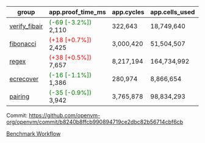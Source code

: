 | group | app.proof_time_ms | app.cycles | app.cells_used | leaf.proof_time_ms | leaf.cycles | leaf.cells_used |
| -- | -- | -- | -- | -- | -- | -- |
| [verify_fibair](https://github.com/openvm-org/openvm/blob/benchmark-results/benchmarks-pr/1968/verify_fibair-b8240b8ffcb990894719ce2dbc82b56714cbf6cb.md) |<span style='color: green'>(-69 [-3.2%])</span> 2,110 |  322,643 |  18,749,640 |- | - | - |
| [fibonacci](https://github.com/openvm-org/openvm/blob/benchmark-results/benchmarks-pr/1968/fibonacci-b8240b8ffcb990894719ce2dbc82b56714cbf6cb.md) |<span style='color: red'>(+18 [+0.7%])</span> 2,425 |  3,000,420 |  51,504,507 |- | - | - |
| [regex](https://github.com/openvm-org/openvm/blob/benchmark-results/benchmarks-pr/1968/regex-b8240b8ffcb990894719ce2dbc82b56714cbf6cb.md) |<span style='color: red'>(+38 [+0.5%])</span> 7,657 |  8,217,194 |  164,734,992 |- | - | - |
| [ecrecover](https://github.com/openvm-org/openvm/blob/benchmark-results/benchmarks-pr/1968/ecrecover-b8240b8ffcb990894719ce2dbc82b56714cbf6cb.md) |<span style='color: green'>(-16 [-1.1%])</span> 1,386 |  280,974 |  8,866,654 |- | - | - |
| [pairing](https://github.com/openvm-org/openvm/blob/benchmark-results/benchmarks-pr/1968/pairing-b8240b8ffcb990894719ce2dbc82b56714cbf6cb.md) |<span style='color: green'>(-35 [-0.9%])</span> 3,942 |  3,765,878 |  98,834,293 |- | - | - |


Commit: https://github.com/openvm-org/openvm/commit/b8240b8ffcb990894719ce2dbc82b56714cbf6cb

[Benchmark Workflow](https://github.com/openvm-org/openvm/actions/runs/16951927886)
